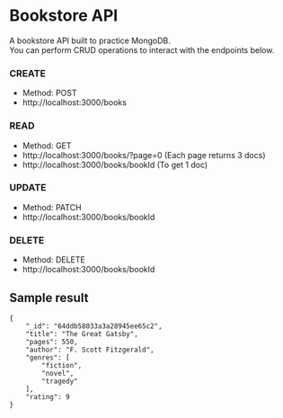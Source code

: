 # Bookstore API

A bookstore API built to practice MongoDB.  
You can perform CRUD operations to interact with the endpoints below.

### CREATE

- Method: POST
- http://localhost:3000/books

### READ

- Method: GET
- http://localhost:3000/books/?page=0 (Each page returns 3 docs)
- http://localhost:3000/books/bookId (To get 1 doc)

### UPDATE

- Method: PATCH
- http://localhost:3000/books/bookId

### DELETE

- Method: DELETE
- http://localhost:3000/books/bookId

## Sample result

```
{
    "_id": "64ddb58033a3a28945ee65c2",
    "title": "The Great Gatsby",
    "pages": 550,
    "author": "F. Scott Fitzgerald",
    "genres": [
        "fiction",
        "novel",
        "tragedy"
    ],
    "rating": 9
}
```
